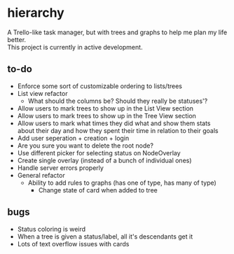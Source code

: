 # hierarchy

A Trello-like task manager, but with trees and graphs to help me plan my life better.  
This project is currently in active development.

## to-do

- Enforce some sort of customizable ordering to lists/trees
- List view refactor
  - What should the columns be? Should they really be statuses'?
- Allow users to mark trees to show up in the List View section
- Allow users to mark trees to show up in the Tree View section
- Allow users to mark what times they did what and show them stats about their
  day and how they spent their time in relation to their goals
- Add user seperation + creation + login
- Are you sure you want to delete the root node?
- Use different picker for selecting status on NodeOverlay
- Create single overlay (instead of a bunch of individual ones)
- Handle server errors properly
- General refactor
  - Ability to add rules to graphs (has one of type, has many of type)
    - Change state of card when added to tree

## bugs

- Status coloring is weird
- When a tree is given a status/label, all it's descendants get it
- Lots of text overflow issues with cards
